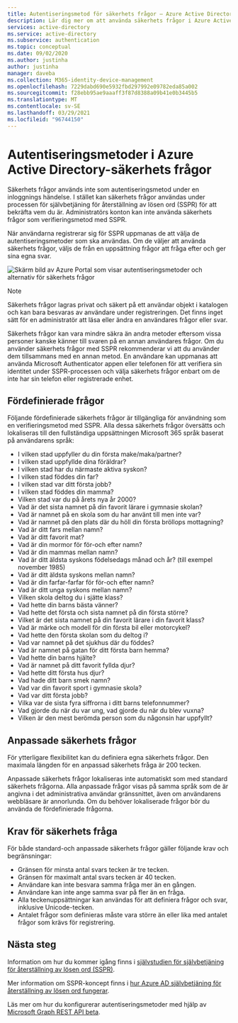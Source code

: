 ```yaml
---
title: Autentiseringsmetod för säkerhets frågor – Azure Active Directory
description: Lär dig mer om att använda säkerhets frågor i Azure Active Directory för att hjälpa till att förbättra och säkra inloggnings händelser
services: active-directory
ms.service: active-directory
ms.subservice: authentication
ms.topic: conceptual
ms.date: 09/02/2020
ms.author: justinha
author: justinha
manager: daveba
ms.collection: M365-identity-device-management
ms.openlocfilehash: 7229dabd690e5932fbd297992e09782eda85a002
ms.sourcegitcommit: f28ebb95ae9aaaff3f87d8388a09b41e0b3445b5
ms.translationtype: MT
ms.contentlocale: sv-SE
ms.lasthandoff: 03/29/2021
ms.locfileid: "96744150"
---
```

# <a name="authentication-methods-in-azure-active-directory---security-questions"></a>Autentiseringsmetoder i Azure Active Directory-säkerhets frågor

Säkerhets frågor används inte som autentiseringsmetod under en inloggnings händelse. I stället kan säkerhets frågor användas under processen för självbetjäning för återställning av lösen ord (SSPR) för att bekräfta vem du är. Administratörs konton kan inte använda säkerhets frågor som verifieringsmetod med SSPR.

När användarna registrerar sig för SSPR uppmanas de att välja de autentiseringsmetoder som ska användas. Om de väljer att använda säkerhets frågor, väljs de från en uppsättning frågor att fråga efter och ger sina egna svar.

![Skärm bild av Azure Portal som visar autentiseringsmetoder och alternativ för säkerhets frågor](media/concept-authentication-methods/security-questions-authentication-method.png)

> [!NOTE]
> Säkerhets frågor lagras privat och säkert på ett användar objekt i katalogen och kan bara besvaras av användare under registreringen. Det finns inget sätt för en administratör att läsa eller ändra en användares frågor eller svar.

Säkerhets frågor kan vara mindre säkra än andra metoder eftersom vissa personer kanske känner till svaren på en annan användares frågor. Om du använder säkerhets frågor med SSPR rekommenderar vi att du använder dem tillsammans med en annan metod. En användare kan uppmanas att använda Microsoft Authenticator appen eller telefonen för att verifiera sin identitet under SSPR-processen och välja säkerhets frågor enbart om de inte har sin telefon eller registrerade enhet.

## <a name="predefined-questions"></a>Fördefinierade frågor

Följande fördefinierade säkerhets frågor är tillgängliga för användning som en verifieringsmetod med SSPR. Alla dessa säkerhets frågor översätts och lokaliseras till den fullständiga uppsättningen Microsoft 365 språk baserat på användarens språk:

* I vilken stad uppfyller du din första make/maka/partner?
* I vilken stad uppfyllde dina föräldrar?
* I vilken stad har du närmaste aktiva syskon?
* I vilken stad föddes din far?
* I vilken stad var ditt första jobb?
* I vilken stad föddes din mamma?
* Vilken stad var du på årets nya år 2000?
* Vad är det sista namnet på din favorit lärare i gymnasie skolan?
* Vad är namnet på en skola som du har använt till men inte var?
* Vad är namnet på den plats där du höll din första bröllops mottagning?
* Vad är ditt fars mellan namn?
* Vad är ditt favorit mat?
* Vad är din mormor för för-och efter namn?
* Vad är din mammas mellan namn?
* Vad är ditt äldsta syskons födelsedags månad och år? (till exempel november 1985)
* Vad är ditt äldsta syskons mellan namn?
* Vad är din farfar-farfar för för-och efter namn?
* Vad är ditt unga syskons mellan namn?
* Vilken skola deltog du i sjätte klass?
* Vad hette din barns bästa vänner?
* Vad hette det första och sista namnet på din första större?
* Vilket är det sista namnet på din favorit lärare i din favorit klass?
* Vad är märke och modell för din första bil eller motorcykel?
* Vad hette den första skolan som du deltog i?
* Vad var namnet på det sjukhus där du föddes?
* Vad är namnet på gatan för ditt första barn hemma?
* Vad hette din barns hjälte?
* Vad är namnet på ditt favorit fyllda djur?
* Vad hette ditt första hus djur?
* Vad hade ditt barn smek namn?
* Vad var din favorit sport i gymnasie skola?
* Vad var ditt första jobb?
* Vilka var de sista fyra siffrorna i ditt barns telefonnummer?
* Vad gjorde du när du var ung, vad gjorde du när du blev vuxna?
* Vilken är den mest berömda person som du någonsin har uppfyllt?

## <a name="custom-security-questions"></a>Anpassade säkerhets frågor

För ytterligare flexibilitet kan du definiera egna säkerhets frågor. Den maximala längden för en anpassad säkerhets fråga är 200 tecken.

Anpassade säkerhets frågor lokaliseras inte automatiskt som med standard säkerhets frågorna. Alla anpassade frågor visas på samma språk som de är angivna i det administrativa användar gränssnittet, även om användarens webbläsare är annorlunda. Om du behöver lokaliserade frågor bör du använda de fördefinierade frågorna.

## <a name="security-question-requirements"></a>Krav för säkerhets fråga

För både standard-och anpassade säkerhets frågor gäller följande krav och begränsningar:

* Gränsen för minsta antal svars tecken är tre tecken.
* Gränsen för maximalt antal svars tecken är 40 tecken.
* Användare kan inte besvara samma fråga mer än en gången.
* Användare kan inte ange samma svar på fler än en fråga.
* Alla teckenuppsättningar kan användas för att definiera frågor och svar, inklusive Unicode-tecken.
* Antalet frågor som definieras måste vara större än eller lika med antalet frågor som krävs för registrering.

## <a name="next-steps"></a>Nästa steg

Information om hur du kommer igång finns i [självstudien för självbetjäning för återställning av lösen ord (SSPR)][tutorial-sspr].

Mer information om SSPR-koncept finns i [hur Azure AD självbetjäning för återställning av lösen ord fungerar][concept-sspr].

Läs mer om hur du konfigurerar autentiseringsmetoder med hjälp av [Microsoft Graph REST API beta](/graph/api/resources/authenticationmethods-overview?view=graph-rest-beta).

<!-- INTERNAL LINKS -->
[tutorial-sspr]: tutorial-enable-sspr.md
[concept-sspr]: concept-sspr-howitworks.md
